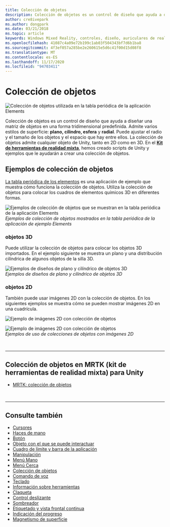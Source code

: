 ```yaml
---
title: Colección de objetos
description: Colección de objetos es un control de diseño que ayuda a diseñar una matriz de objetos en una forma tridimensional predefinida.
author: cre8ivepark
ms.author: dongpark
ms.date: 03/21/2018
ms.topic: article
keywords: Windows Mixed Reality, controles, diseño, auriculares de realidad mixta, auriculares de realidad mixta de Windows, auriculares de realidad virtual, HoloLens, colección de objetos, 2D, 3D, MRTK, kit de herramientas de realidad mixta
ms.openlocfilehash: 41087c4a09e72b199c1ab03f504343bf7d6b1ba8
ms.sourcegitcommit: 4f3ef057a285be2e260615e5d6c41f00d15d08f8
ms.translationtype: MT
ms.contentlocale: es-ES
ms.lasthandoff: 11/17/2020
ms.locfileid: "94703411"
---
```

# <a name="object-collection"></a>Colección de objetos

![Colección de objetos utilizada en la tabla periódica de la aplicación Elements](images/UX_Hero_ObjectCollection.jpg)<br>


Colección de objetos es un control de diseño que ayuda a diseñar una matriz de objetos en una forma tridimensional predefinida. Admite varios estilos de superficie: **plano, cilindro, esfera** y **radial**. Puede ajustar el radio y el tamaño de los objetos y el espacio que hay entre ellos. La colección de objetos admite cualquier objeto de Unity, tanto en 2D como en 3D. En el **[Kit de herramientas de realidad mixta](https://microsoft.github.io/MixedRealityToolkit-Unity/Documentation/README_ObjectCollection.html)**, hemos creado scripts de Unity y ejemplos que le ayudarán a crear una colección de objetos.


## <a name="object-collection-examples"></a>Ejemplos de colección de objetos

[La tabla periódica de los elementos](../develop/unity/periodic-table-of-the-elements.md) es una aplicación de ejemplo que muestra cómo funciona la colección de objetos. Utiliza la colección de objetos para colocar los cuadros de elementos químicos 3D en diferentes formas.

![Ejemplos de colección de objetos que se muestran en la tabla periódica de la aplicación Elements](images/periodictable-collections-1000px.jpg)<br>
*Ejemplos de colección de objetos mostrados en la tabla periódica de la aplicación de ejemplo Elements*

### <a name="3d-objects"></a>objetos 3D

Puede utilizar la colección de objetos para colocar los objetos 3D importados. En el ejemplo siguiente se muestra un plano y una distribución cilíndrica de algunos objetos de la silla 3D.

![Ejemplos de diseños de plano y cilíndrico de objetos 3D](images/objectcollection-3dobjects-1000px.jpg)<br>
*Ejemplos de diseños de plano y cilíndrico de objetos 3D*

### <a name="2d-objects"></a>objetos 2D

También puede usar imágenes 2D con la colección de objetos. En los siguientes ejemplos se muestra cómo se pueden mostrar imágenes 2D en una cuadrícula.

![Ejemplo de imágenes 2D con colección de objetos](images/940px-layout-3dobjects-3.jpg)

![Ejemplo de imágenes 2D con colección de objetos](images/940px-layout-2dimages.jpg)<br>
*Ejemplos de uso de colecciones de objetos con imágenes 2D*

<br>

---

## <a name="object-collection-in-mrtk-mixed-reality-toolkit-for-unity"></a>Colección de objetos en MRTK (kit de herramientas de realidad mixta) para Unity

* [MRTK: colección de objetos](https://microsoft.github.io/MixedRealityToolkit-Unity/Documentation/README_ObjectCollection.html)


<br>

---


## <a name="see-also"></a>Consulte también

* [Cursores](cursors.md)
* [Haces de mano](point-and-commit.md)
* [Botón](button.md)
* [Objeto con el que se puede interactuar](interactable-object.md)
* [Cuadro de límite y barra de la aplicación](app-bar-and-bounding-box.md)
* [Manipulación](direct-manipulation.md)
* [Menú Mano](hand-menu.md)
* [Menú Cerca](near-menu.md)
* [Colección de objetos](object-collection.md)
* [Comando de voz](voice-input.md)
* [Teclado](keyboard.md)
* [Información sobre herramientas](tooltip.md)
* [Claqueta](slate.md)
* [Control deslizante](slider.md)
* [Sombreador](shader.md)
* [Etiquetado y vista frontal continua](billboarding-and-tag-along.md)
* [Indicación del progreso](progress.md)
* [Magnetismo de superficie](surface-magnetism.md)

